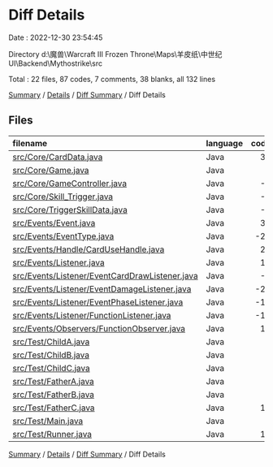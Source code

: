 # Diff Details

Date : 2022-12-30 23:54:45

Directory d:\\魔兽\\Warcraft III Frozen Throne\\Maps\\羊皮纸\\中世纪UI\\Backend\\Mythostrike\\src

Total : 22 files,  87 codes, 7 comments, 38 blanks, all 132 lines

[Summary](results.md) / [Details](details.md) / [Diff Summary](diff.md) / Diff Details

## Files
| filename | language | code | comment | blank | total |
| :--- | :--- | ---: | ---: | ---: | ---: |
| [src/Core/CardData.java](/src/Core/CardData.java) | Java | 30 | 4 | 10 | 44 |
| [src/Core/Game.java](/src/Core/Game.java) | Java | 6 | 0 | 0 | 6 |
| [src/Core/GameController.java](/src/Core/GameController.java) | Java | -1 | 11 | 3 | 13 |
| [src/Core/Skill_Trigger.java](/src/Core/Skill_Trigger.java) | Java | -1 | 0 | 0 | -1 |
| [src/Core/TriggerSkillData.java](/src/Core/TriggerSkillData.java) | Java | -4 | 0 | 0 | -4 |
| [src/Events/Event.java](/src/Events/Event.java) | Java | 31 | 0 | 10 | 41 |
| [src/Events/EventType.java](/src/Events/EventType.java) | Java | -20 | -12 | -5 | -37 |
| [src/Events/Handle/CardUseHandle.java](/src/Events/Handle/CardUseHandle.java) | Java | 20 | 0 | 7 | 27 |
| [src/Events/Listener.java](/src/Events/Listener.java) | Java | 17 | 0 | 12 | 29 |
| [src/Events/Listener/EventCardDrawListener.java](/src/Events/Listener/EventCardDrawListener.java) | Java | -3 | 0 | -2 | -5 |
| [src/Events/Listener/EventDamageListener.java](/src/Events/Listener/EventDamageListener.java) | Java | -23 | 0 | -13 | -36 |
| [src/Events/Listener/EventPhaseListener.java](/src/Events/Listener/EventPhaseListener.java) | Java | -19 | 0 | -8 | -27 |
| [src/Events/Listener/FunctionListener.java](/src/Events/Listener/FunctionListener.java) | Java | -16 | 0 | -9 | -25 |
| [src/Events/Observers/FunctionObserver.java](/src/Events/Observers/FunctionObserver.java) | Java | 15 | 0 | 9 | 24 |
| [src/Test/ChildA.java](/src/Test/ChildA.java) | Java | 9 | 0 | 3 | 12 |
| [src/Test/ChildB.java](/src/Test/ChildB.java) | Java | 3 | 0 | 2 | 5 |
| [src/Test/ChildC.java](/src/Test/ChildC.java) | Java | 7 | 0 | 4 | 11 |
| [src/Test/FatherA.java](/src/Test/FatherA.java) | Java | 5 | 0 | 3 | 8 |
| [src/Test/FatherB.java](/src/Test/FatherB.java) | Java | 3 | 0 | 2 | 5 |
| [src/Test/FatherC.java](/src/Test/FatherC.java) | Java | 11 | 0 | 4 | 15 |
| [src/Test/Main.java](/src/Test/Main.java) | Java | 2 | 0 | 2 | 4 |
| [src/Test/Runner.java](/src/Test/Runner.java) | Java | 15 | 4 | 4 | 23 |

[Summary](results.md) / [Details](details.md) / [Diff Summary](diff.md) / Diff Details
